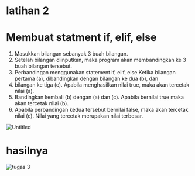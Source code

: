 # latihan 2
  # Membuat statment **if, elif, else**
1. Masukkan bilangan sebanyak 3 buah bilangan.
1. Setelah bilangan diinputkan, maka program akan membandingkan ke 3 buah bilangan tersebut.
1. Perbandingan menggunakan statement if, elif, else.Ketika bilangan pertama (a), dibandingkan dengan bilangan ke dua (b), dan
1. bilangan ke tiga (c). Apabila menghasilkan nilai true, maka akan tercetak nilai (a).
1. Bandingkan kembali (b) dengan (a) dan (c). Apabila bernilai true maka akan tercetak nilai (b).
1. Apabila perbandingan kedua tersebut bernilai false, maka akan tercetak nilai (c). Nilai yang tercetak merupakan nilai terbesar.

![Untitled](https://user-images.githubusercontent.com/56942922/68552541-ae80f780-044a-11ea-9779-a0d8d98ac23d.png)
# hasilnya
![tugas 3](https://user-images.githubusercontent.com/56942922/68552559-eab45800-044a-11ea-82bc-8aa42d0e2c76.png)
